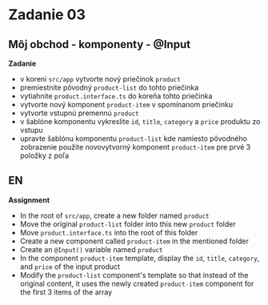 # Zadanie 03

## Môj obchod - komponenty - @Input

**Zadanie**

- v koreni `src/app` vytvorte nový priečinok `product`
- premiestnite pôvodný `product-list` do tohto priečinka
- vytiahnite `product.interface.ts` do koreňa tohto priečinka
- vytvorte nový komponent `product-item` v spomínanom priečinku
- vytvorte vstupnú premennú `product`
- v šablóne komponentu vykreslite `id`, `title`, `category` a `price` produktu zo vstupu
- upravte šablónu komponentu `product-list` kde namiesto pôvodného zobrazenie použite novovytvorný komponent `product-item` pre prvé 3 položky z poľa


## EN

**Assignment**

* In the root of `src/app`, create a new folder named `product`
* Move the original `product-list` folder into this new `product` folder
* Move `product.interface.ts` into the root of this folder
* Create a new component called `product-item` in the mentioned folder
* Create an `@Input()` variable named `product`
* In the component `product-item` template, display the `id`, `title`, `category`, and `price` of the input product
* Modify the `product-list` component's template so that instead of the original content, it uses the newly created `product-item` component for the first 3 items of the array
